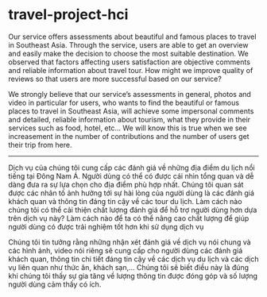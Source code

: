 # travel-project-hci
Our service offers assessments about beautiful and famous places to travel in Southeast Asia. Through the service, users are able to get an overview and easily make the decision to choose the most suitable destination. We observed that factors affecting users satisfaction are objective comments and reliable information about travel tour. How might we improve quality of reviews so that users are more successful based on our service?

We strongly believe that our service’s assessments in general, photos and video in particular for users, who wants to find the beautiful or famous places to travel in Southeast Asia, will achieve some impersonal comments and detailed, reliable information about tourism, what they provide in their services such as food, hotel, etc... We will know this is true when we see increasement in the number of contributions and the number of users get their trip from here.

----------------------
Dịch vụ của chúng tôi cung cấp các đánh giá về những địa điểm du lịch nổi tiếng tại Đông Nam Á. Người dùng có thể có được cái nhìn tổng quan và dễ dàng đưa ra sự lựa chọn cho địa điểm phù hợp nhất. Chúng tôi quan sát được các nhân tố ảnh hưởng tới sự hài lòng của người dùng là các đánh giá khách quan và thông tin đáng tin cậy về các tour du lịch. Làm cách nào chúng tôi có thể cải thiện chất lượng đánh giá để hỗ trợ người dùng hơn dựa trên dịch vụ này? Làm cách nào để ta có thể nâng cao chất lượng để giúp người dùng có được trải nghiệm tốt hơn khi sử dụng dịch vụ

Chúng tôi tin tưởng rằng những nhận xét đánh giá về dịch vụ nói chung và các hình ảnh, video nói riêng sẽ cung cấp cho người dùng các đánh giá khách quan, thông tin chi tiết đáng tin cậy về các dịch vụ du lịch và các dịch vụ liên quan như thức ăn, khách sạn,... Chúng tôi sẽ biết điều này là đúng khi chúng tôi thấy sự gia tăng về lượng thông tin được đóng góp và số lượng người dùng cảm thấy có ích.
